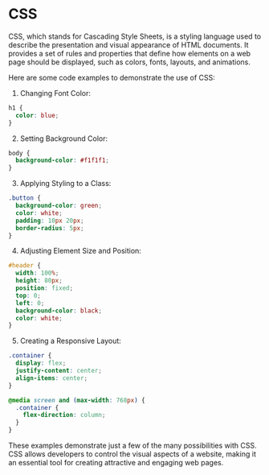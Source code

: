 # CSS

CSS, which stands for Cascading Style Sheets, is a styling language used to describe the presentation and visual appearance of HTML documents. It provides a set of rules and properties that define how elements on a web page should be displayed, such as colors, fonts, layouts, and animations.

Here are some code examples to demonstrate the use of CSS:

1. Changing Font Color:
```css
h1 {
  color: blue;
}
```

2. Setting Background Color:
```css
body {
  background-color: #f1f1f1;
}
```

3. Applying Styling to a Class:
```css
.button {
  background-color: green;
  color: white;
  padding: 10px 20px;
  border-radius: 5px;
}
```

4. Adjusting Element Size and Position:
```css
#header {
  width: 100%;
  height: 80px;
  position: fixed;
  top: 0;
  left: 0;
  background-color: black;
  color: white;
}
```

5. Creating a Responsive Layout:
```css
.container {
  display: flex;
  justify-content: center;
  align-items: center;
}

@media screen and (max-width: 768px) {
  .container {
    flex-direction: column;
  }
}
```

These examples demonstrate just a few of the many possibilities with CSS. CSS allows developers to control the visual aspects of a website, making it an essential tool for creating attractive and engaging web pages.